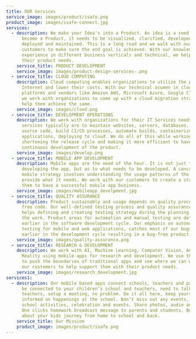 ```yaml
---
title: OUR Services
service_image: images/product/isafe.png
product_image: images/isafe-connect.jpg
services:
  - description: We make your Idea's into a Product. An idea is a seed. For it to
      become a Product, it needs to be visualized, clarified, developed,
      deployed and maintained. This is a long road and we walk with our
      customers to make sure the end goal is achieved. With our knowledge and
      experience in different business verticals and technical, we help achieve
      their product needs.
    service_title: PRODUCT DEVELOPMENT
    service_image: images/product-design-services-.png
  - service_title: CLOUD COMPUTING
    description: Cloud computing enables organizations to utilize the power of
      Internet and lower their costs. With our technical acumen in cloud
      platforms and vendors like Amazon AWS, Microsoft Azure, Google Cloud etc.,
      we work with organizations to come up with a cloud migration strategy and
      help them achieve the same.
    service_image: images/cloud.png
  - service_title: DEVELOPMENT OPERATIONS
    description: We work with organizations for their IT Services needs. The IT
      services typically are to maintain websites, servers, databases, maintain
      source code, build CI/CD processes, automate builds, containerize
      applications, deploying to cloud. We do all of this while working towards
      shortening the release cycle and making it more efficient to have a
      continuous development of the product.
    service_image: images/develop.png
  - service_title: MOBILE APP DEVELOPMENT
    description: Mobile apps are the need of the hour. It is not just the part of
      developing the app, but as to what needs to be developed. A concrete
      mobile strategy involves understanding the usage patterns of the user to
      provide what it needs. We work with our customers to create a strategy for
      them to have a successful mobile app business.
    service_image: images/mobileapp_develpment.jpg
  - service_title: QUALITY ASSURANCE
    description: Product sustainably and usage depends on quality process and bug
      free code. Our well-defined testing process and quality assurance team
      helps defining and creating testing strategy during the planning stages of
      the work. Product areas for automation and manual testing are defined much
      earlier in the software development cycle. Our emphasis on automating
      testing for mobile and web applications, catches most of our bugs much
      earlier in the development cycle resulting in a bug-free product.
    service_image: images/quality-assurance.png
  - service_title: RESEARCH & DEVELOPMENT
    description: We work with AI, Machine Learning, Computer Vision, Augmented
      Reality using mobile apps for research and development. We use the above
      to push the boundaries of traditional apps and see where we can work with
      our customers to help support them with their product needs.
    service_image: images/research_development.jpg
services1:
  - description: Our mobile based apps connect schools, teachers and parents. Always
      be connected to your children’s school and teachers, need to talk to
      teachers, setup a meeting, no problem. Do it all here, keep yourself
      informed on happenings at the school. Don’t miss out any events, Notify
      school activities, celebration and events. Share photos, audio and video.
      One clicks homework broadcast message to parents and students. Be informed
      about your kids journey from home to school and back.
    service_title: Our Mission
    product_image: images/product/isafe.png
---
```

